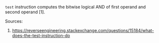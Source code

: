 `test` instruction computes the bitwise logical AND of first operand and second operand [1].

Sources:
1. https://reverseengineering.stackexchange.com/questions/15184/what-does-the-test-instruction-do
